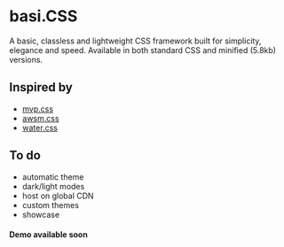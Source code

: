 # basi.CSS

A basic, classless and lightweight CSS framework built for simplicity, elegance and speed. Available in both standard CSS and minified (5.8kb) versions.

## Inspired by
- [mvp.css](https://github.com/andybrewer/mvp)
- [awsm.css](https://github.com/igoradamenko/awsm.css)
- [water.css](https://github.com/kognise/water.css)

## To do
- automatic theme
- dark/light modes
- host on global CDN
- custom themes
- showcase

#### Demo available soon